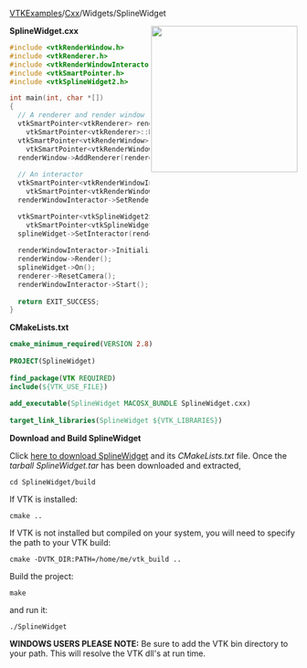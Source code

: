 [VTKExamples](/index/)/[Cxx](/Cxx)/Widgets/SplineWidget

<img align="right" src="https://github.com/lorensen/VTKExamples/blob/gh-pages/Testing/Baseline/Widgets/TestSplineWidget.png?raw=true" width="256" />

**SplineWidget.cxx**
```c++
#include <vtkRenderWindow.h>
#include <vtkRenderer.h>
#include <vtkRenderWindowInteractor.h>
#include <vtkSmartPointer.h>
#include <vtkSplineWidget2.h>

int main(int, char *[])
{
  // A renderer and render window
  vtkSmartPointer<vtkRenderer> renderer = 
    vtkSmartPointer<vtkRenderer>::New();
  vtkSmartPointer<vtkRenderWindow> renderWindow = 
    vtkSmartPointer<vtkRenderWindow>::New();
  renderWindow->AddRenderer(renderer);
  
  // An interactor
  vtkSmartPointer<vtkRenderWindowInteractor> renderWindowInteractor = 
    vtkSmartPointer<vtkRenderWindowInteractor>::New();
  renderWindowInteractor->SetRenderWindow(renderWindow);

  vtkSmartPointer<vtkSplineWidget2> splineWidget = 
    vtkSmartPointer<vtkSplineWidget2>::New();
  splineWidget->SetInteractor(renderWindowInteractor);
  
  renderWindowInteractor->Initialize();
  renderWindow->Render();
  splineWidget->On();
  renderer->ResetCamera();
  renderWindowInteractor->Start();
  
  return EXIT_SUCCESS;
}
```
**CMakeLists.txt**
```cmake
cmake_minimum_required(VERSION 2.8)
 
PROJECT(SplineWidget)
 
find_package(VTK REQUIRED)
include(${VTK_USE_FILE})
 
add_executable(SplineWidget MACOSX_BUNDLE SplineWidget.cxx)
 
target_link_libraries(SplineWidget ${VTK_LIBRARIES})
```

**Download and Build SplineWidget**

Click [here to download SplineWidget](https://github.com/lorensen/VTKWikiExamplesTarballs/raw/master/SplineWidget.tar) and its *CMakeLists.txt* file.
Once the *tarball SplineWidget.tar* has been downloaded and extracted,
```
cd SplineWidget/build 
```
If VTK is installed:
```
cmake ..
```
If VTK is not installed but compiled on your system, you will need to specify the path to your VTK build:
```
cmake -DVTK_DIR:PATH=/home/me/vtk_build ..
```
Build the project:
```
make
```
and run it:
```
./SplineWidget
```
**WINDOWS USERS PLEASE NOTE:** Be sure to add the VTK bin directory to your path. This will resolve the VTK dll's at run time.

